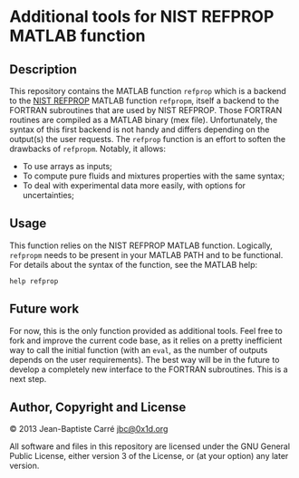 # Additional tools for NIST REFPROP MATLAB function

## Description

This repository contains the MATLAB function `refprop` which is a
backend to the [NIST REFPROP](http://www.nist.gov/srd/nist23.cfm)
MATLAB function `refpropm`, itself a backend to the FORTRAN
subroutines that are used by NIST REFPROP. Those FORTRAN routines are
compiled as a MATLAB binary (mex file). Unfortunately, the syntax of
this first backend is not handy and differs depending on the output(s)
the user requests. The `refprop` function is an effort to soften the
drawbacks of `refpropm`. Notably, it allows:

* To use arrays as inputs;
* To compute pure fluids and mixtures properties with the same syntax;
* To deal with experimental data more easily, with options for
  uncertainties;

## Usage

This function relies on the NIST REFPROP MATLAB function. Logically,
`refpropm` needs to be present in your MATLAB PATH and to be
functional. For details about the syntax of the function, see the
MATLAB help:

    help refprop

## Future work

For now, this is the only function provided as additional tools. Feel
free to fork and improve the current code base, as it relies on a
pretty inefficient way to call the initial function (with an `eval`, as
the number of outputs depends on the user requirements). The best way
will be in the future to develop a completely new interface to the
FORTRAN subroutines. This is a next step.

## Author, Copyright and License

© 2013 Jean-Baptiste Carré <jbc@0x1d.org>

All software and files in this repository are licensed under the GNU
General Public License, either version 3 of the License, or (at your
option) any later version.
